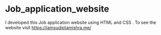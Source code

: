 # Job_application_website
I developed this Job application website using HTML and CSS . To see the website visit https://iamsudiptamishra.me/
